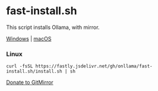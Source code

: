 # fast-install.sh
This script installs Ollama, with mirror.

[Windows](https://hub.gitmirror.com/github.com/ollama/ollama/releases/latest/download/OllamaSetup.exe) | [macOS](https://hub.gitmirror.com/github.com/ollama/ollama/releases/latest/download/Ollama-darwin.zip)

### Linux
```
curl -fsSL https://fastly.jsdelivr.net/gh/onllama/fast-install.sh/install.sh | sh
```

[Donate to GitMirror](https://www.7ed.net/donate.html)
